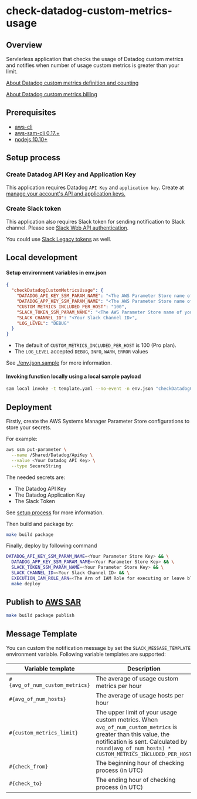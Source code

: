 # check-datadog-custom-metrics-usage

## Overview

Servlerless application that checks the usage of Datadog custom metrics and notifies
when number of usage custom metrics is greater than your limit.

[About Datadog custom metrics definition and counting](https://docs.datadoghq.com/developers/metrics/custom_metrics/)

[About Datadog custom metrics billing](https://docs.datadoghq.com/account_management/billing/custom_metrics/)

## Prerequisites

* [aws-cli](https://aws.amazon.com/cli/)
* [aws-sam-cli 0.17.+](https://github.com/awslabs/aws-sam-cli)
* [nodejs 10.10+](https://nodejs.org/en/download/releases/)

## Setup process

### Create Datadog API Key and Application Key

This application requires Datadog `API Key` and `application key`.
Create at [manage your account's API and application keys.](https://app.datadoghq.com/account/settings#api)

### Create Slack token

This application also requires Slack token for sending notification to Slack channel.
Please see [Slack Web API authentication](https://api.slack.com/web#authentication).

You could use [Slack Legacy tokens](https://api.slack.com/custom-integrations/legacy-tokens) as well.

## Local development

#### Setup environment variables in env.json

```json
{
  "checkDatadogCustomMetricsUsage": {
    "DATADOG_API_KEY_SSM_PARAM_NAME": "<The AWS Parameter Store name of your Datadog API Key>",
    "DATADOG_APP_KEY_SSM_PARAM_NAME": "<The AWS Parameter Store name of your Datadog APP Key>",
    "CUSTOM_METRICS_INCLUDED_PER_HOST": "100",
    "SLACK_TOKEN_SSM_PARAM_NAME": "<The AWS Parameter Store name of your Slack token>",
    "SLACK_CHANNEL_ID": "<Your Slack Channel ID>",
    "LOG_LEVEL": "DEBUG"
  }
}
```

- The default of `CUSTOM_METRICS_INCLUDED_PER_HOST` is 100 (Pro plan).
- The `LOG_LEVEL` accepted `DEBUG`, `INFO`, `WARN`, `ERROR` values

See [./env.json.sample](./env.json.sample) for more information.

#### Invoking function locally using a local sample payload

```bash
sam local invoke -t template.yaml --no-event -n env.json "checkDatadogCustomMetricsUsage" <<< "{}"
```

## Deployment

Firstly, create the AWS Systems Manager Parameter Store configurations to store your secrets.

For example:
```bash
aws ssm put-parameter \
  --name /Shared/Datadog/ApiKey \
  --value <Your Datadog API Key> \
  --type SecureString
```

The needed secrets are:
- The Datadog API Key
- The Datadog Application Key
- The Slack Token

See [setup process](#setup-process) for more information.

Then build and package by:

```bash
make build package
```

Finally, deploy by following command

```bash
DATADOG_API_KEY_SSM_PARAM_NAME=<Your Parameter Store Key> && \
  DATADOG_APP_KEY_SSM_PARAM_NAME=<Your Parameter Store Key> && \
  SLACK_TOKEN_SSM_PARAM_NAME=<Your Parameter Store Key> && \
  SLACK_CHANNEL_ID=<Your Slack Channel ID> && \
  EXECUTION_IAM_ROLE_ARN=<The Arn of IAM Role for executing or leave blank to create automatically> && \
  make deploy
```

## Publish to [AWS SAR](https://aws.amazon.com/serverless/serverlessrepo/)

```bash
make build package publish
```

## Message Template

You can custom the notification message by set the `SLACK_MESSAGE_TEMPLATE` environment variable.
Following variable templates are supported:

Variable template              | Description
------------------------------ | -----------
`#{avg_of_num_custom_metrics}` | The average of usage custom metrics per hour
`#{avg_of_num_hosts}`          | The average of usage hosts per hour
`#{custom_metrics_limit}`      | The upper limit of your usage custom metrics. When `avg_of_num_custom_metrics` is greater than this value, the notification is sent. Calculated by `round(avg_of_num_hosts) * CUSTOM_METRICS_INCLUDED_PER_HOST`
`#{check_from}`                | The beginning hour of checking process (in UTC)
`#{check_to}`                  | The ending hour of checking process (in UTC)
